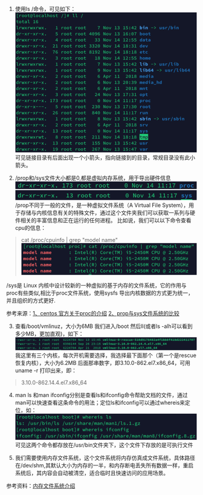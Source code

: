 1. 使用ls /命令，可见如下：
![lsroot](p34-1-1.png)
可见链接目录有后面出现一个小箭头，指向链接到的目录，常规目录没有此小箭头。

2. /prop和/sys文件大小都是0,都是虚拟内存系统，用于导出硬件信息
![prop](p34-2-1.png)
![prop](p34-2-2.png)
/prop不同于一般的文件，是一种虚拟文件系统（A Virtual File System），用于存储与内核信息有关的特殊文件，通过这个文件夹我们可以获取一系列与硬件相关的丰富信息和正在运行的任何进程。
比如说，我们可以以下命令查看cpu的信息：

 > cat /proc/cpuinfo | grep "model name" 
 ![prop](p34-2-3.png)
 
 /sys是 Linux 内核中设计较新的一种虚拟的基于内存的文件系统，它的作用与proc有些类似,相比于proc文件系统，使用sysfs
导出内核数据的方式更为统一，并且组织的方式更好.

 参考来源：[1、centos 官方关于proc的介绍](https://www.centos.org/docs/5/html/Deployment_Guide-en-US/ch-proc.html)  [2、prop与sys文件系统的比较](http://www.cnblogs.com/createyuan/p/4326407.html)

3. 查看/boot/vmlinuz，大小为6MB
我们进入/boot 然后ll(或者ls -alh可以看到多少MB，更加直观)，如下：
![vmlinuz](p34-3-1.png)
我这里有三个内核，每次开机需要选择，我选择最下面那个（第一个是rescue恢复内核），大小为6.2MB
后面那串数字，即3.10.0-862.el7.x86_64，可用uname -r 打印出来，即：
> 3.10.0-862.14.4.el7.x86_64

4. man ls 和man ifconfig分别是查看ls和ifconfig命令帮助文档的文件，通过man可以快速查看这条命令的用法；定位ls和ifconfig可以通过whereis来定位，如：
![whereis](p34-4-1.png)
可见这两个命令都存放在/usr/bin文件夹下，这个文件下存放的是可执行文件

5. 我们需要使用内存文件系统，这个文件系统将内存仿真成文件系统，具体路径在/dev/shm,其默认大小为内存的一半，和内存断电丢失所有数据一样，重启系统后，其内容会自动被清空，适合临时且快速访问的应用场景。

 参考资料：[内存文件系统介绍](https://blog.csdn.net/gdutliuyun827/article/details/17280069)